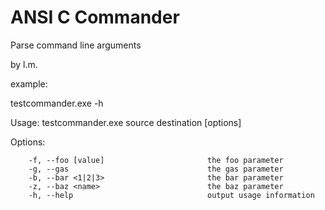 ANSI C Commander
======================
Parse command line arguments

by l.m.

example:

testcommander.exe -h

Usage: testcommander.exe source destination [options]

Options:

        -f, --foo [value]                       the foo parameter
        -g, --gas                               the gas parameter
        -b, --bar <1|2|3>                       the bar parameter
        -z, --baz <name>                        the baz parameter
        -h, --help                              output usage information

